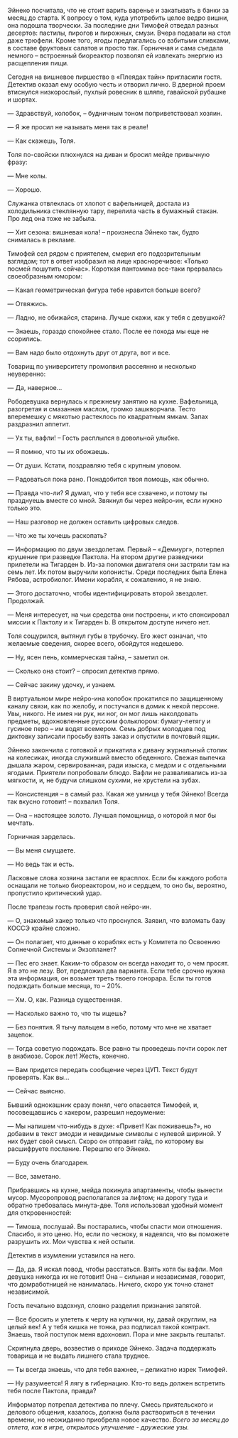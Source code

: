Эйнеко посчитала, что не стоит варить варенье и закатывать в банки за месяц до старта. К вопросу о том, куда употребить целое ведро вишни, она подошла творчески. За последние дни Тимофей отведал разных десертов: пастилы, пирогов и пирожных, смузи. Вчера подавали на стол даже трюфели. Кроме того, ягоды предлагались со взбитыми сливками, в составе фруктовых салатов и просто так. Горничная и сама съедала немного – встроенный биореактор позволял ей извлекать энергию из расщепления пищи. 

Сегодня на вишневое пиршество в «Плеядах тайн» пригласили гостя. Детектив оказал ему особую честь и отворил лично. В дверной проем втиснулся низкорослый, пухлый ровесник в шляпе, гавайской рубашке и шортах.

— Здравствуй, колобок, – будничным тоном поприветствовал хозяин. 

— Я же просил не называть меня так в реале!

— Как скажешь, Толя.

Толя по-свойски плюхнулся на диван и бросил мейде привычную фразу:

— Мне колы.

— Хорошо.

Служанка отвлеклась от хлопот с вафельницей, достала из холодильника стеклянную тару, перелила часть в бумажный стакан. Про лед она тоже не забыла.

— Хит сезона: вишневая кола! – произнесла Эйнеко так, будто снималась в рекламе.

Тимофей сел рядом с приятелем, смерил его подозрительным взглядом; тот в ответ изобразил на лице красноречивое: «Только посмей пошутить сейчас». Короткая пантомима все-таки прервалась своеобразным юмором:

— Какая геометрическая фигура тебе нравится больше всего?

— Отвяжись.

— Ладно, не обижайся, старина. Лучше скажи, как у тебя с девушкой?

— Знаешь, гораздо спокойнее стало. После ее похода мы еще не ссорились.

— Вам надо было отдохнуть друг от друга, вот и все.

Товарищ по университету промолвил рассеянно и несколько неуверенно:

— Да, наверное...

Рободевушка вернулась к прежнему занятию на кухне. Вафельница, разогретая и смазанная маслом, громко зашкворчала. Тесто вперемешку с мякотью растеклось по квадратным ямкам. Запах раздразнил аппетит.

— Ух ты, вафли! – Гость расплылся в довольной улыбке.

— Я помню, что ты их обожаешь.

— От души. Кстати, поздравляю тебя с крупным уловом.

— Радоваться пока рано. Понадобится твоя помощь, как обычно.

— Правда что-ли? Я думал, что у тебя все схвачено, и потому ты празднуешь вместе со мной. Звякнул бы через нейро-ин, если нужно только это.

— Наш разговор не должен оставить цифровых следов.

— Что же ты хочешь раскопать?

— Информацию по двум звездолетам. Первый – «Демиург», потерпел крушение при разведке Пактола. На втором другие разведчики прилетели на Тигарден b. Из-за поломки двигателя они застряли там на семь лет. Их потом выручили колонисты. Среди последних была Елена Рябова, астробиолог. Имени корабля, к сожалению, я не знаю.

— Этого достаточно, чтобы идентифицировать второй звездолет. Продолжай.

— Меня интересует, на чьи средства они построены, и кто спонсировал миссии к Пактолу и к Тигарден b. В открытом доступе ничего нет.

Толя сощурился, вытянул губы в трубочку. Его жест означал, что желаемые сведения, скорее всего, обойдутся недешево.

— Ну, ясен пень, коммерческая тайна, – заметил он.

— Сколько она стоит? – спросил детектив прямо.

— Сейчас закину удочку, и узнаем.

В виртуальном мире нейро-ина колобок прокатился по защищенному каналу связи, как по желобу, и постучался в домик к некой персоне. Увы, никого. Не имея ни рук, ни ног, он мог лишь наколдовать предметы, вдохновленные русским фольклором: бумагу-летягу и гусиное перо – им водят всемером. Семь добрых молодцев под диктовку записали просьбу взять заказ и опустили в почтовый ящик.

Эйнеко закончила с готовкой и прикатила к дивану журнальный столик на колесиках, иногда служивший вместо обеденного. Свежая выпечка дышала жаром, сервированная, ради изыска, с медом и с отдельными ягодами. Приятели попробовали блюдо. Вафли не разваливались из-за мягкости, и, не будучи слишком сухими, не хрустели на зубах.

— Консистенция – в самый раз. Какая же умница у тебя Эйнеко! Всегда так вкусно готовит! – похвалил Толя.

— Она – настоящее золото. Лучшая помощница, о которой я мог бы мечтать.

Горничная зарделась.

— Вы меня смущаете.

— Но ведь так и есть.

Ласковые слова хозяина застали ее врасплох. Если бы каждого робота оснащали не только биореактором, но и сердцем, то оно бы, вероятно, пропустило критический удар.

После трапезы гость проверил свой нейро-ин.

— О, знакомый хакер только что проснулся. Заявил, что взломать базу КОССЭ крайне сложно.

— Он полагает, что данные о кораблях есть у Комитета по Освоению Солнечной Системы и Экзопланет?

— Пес его знает. Каким-то образом он всегда находит то, о чем просят. Я в это не лезу. Вот, предложил два варианта. Если тебе срочно нужна эта информация, он возьмет треть твоего гонорара. Если ты готов подождать больше месяца, то – 20%. 

— Хм. О, как. Разница существенная.

— Насколько важно то, что ты ищешь?   

— Без понятия. Я тычу пальцем в небо, потому что мне не хватает зацепок.

— Тогда советую подождать. Все равно ты проведешь почти сорок лет в анабиозе. Сорок лет! Жесть, конечно.

— Вам придется передать сообщение через ЦУП. Текст будут проверять. Как вы...

— Сейчас выясню.

Бывший однокашник сразу понял, чего опасается Тимофей, и, посовещавшись с хакером, разрешил недоумение:

— Мы напишем что-нибудь в духе: «Привет! Как поживаешь?», но добавим в текст эмодзи и невидимые символы с нулевой шириной. У них будет свой смысл. Скоро он отправит гайд, по которому вы расшифруете послание. Перешлю его Эйнеко. 

— Буду очень благодарен.

— Все, заметано.

Прибравшись на кухне, мейда покинула апартаменты, чтобы вынести мусор. Мусоропровод располагался за лифтом; на дорогу туда и обратно требовалась минута-две. Толя использовал удобный момент для откровенностей:

— Тимоша, послушай. Вы постарались, чтобы спасти мои отношения. Спасибо, я это ценю. Но, если по чесноку, я надеялся, что вы поможете разрушить их. Мои чувства к ней остыли.

Детектив в изумлении уставился на него.

— Да, да. Я искал повод, чтобы расстаться. Взять хотя бы вафли. Моя девушка никогда их не готовит! Она – сильная и независимая, говорит, что домработницей не нанималась. Ничего, скоро уж точно станет независимой.

Гость печально вздохнул, словно разделил признания запятой.

— Все бросить и улететь к черту на кулички, ну, давай округлим, на целый век! А у тебя кишка не тонка, раз подписал такой контракт. Знаешь, твой поступок меня вдохновил. Пора и мне закрыть гештальт. 

Скрипнула дверь, возвестив о приходе Эйнеко. Задача поддержать товарища и не выдать лишнего стала труднее.

— Ты всегда знаешь, что для тебя важнее, – деликатно изрек Тимофей.

— Ну разумеется! Я лягу в гибернацию. Кто-то ведь должен встретить тебя после Пактола, правда?

Информатор потрепал детектива по плечу. Смесь приятельского и делового общения, казалось, должна была раствориться в течении времени, но неожиданно приобрела новое качество. *Всего за месяц до отлета, как в игре, открылось улучшение - дружеские узы.*








